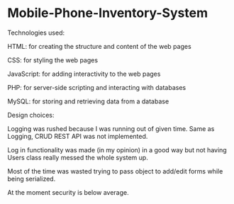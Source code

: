 # Mobile-Phone-Inventory-System

Technologies used:

  HTML: for creating the structure and content of the web pages
  
  CSS: for styling the web pages
  
  JavaScript: for adding interactivity to the web pages
  
  PHP: for server-side scripting and interacting with databases
  
  MySQL: for storing and retrieving data from a database
  
  
  
  
  
Design choices:

  Logging was rushed because I was running out of given time.
  Same as Logging, CRUD REST API was not implemented.
  
  Log in functionality was made (in my opinion) in a good way but not having Users class really messed the whole system up.
  
  Most of the time was wasted trying to pass object to add/edit forms while being serialized.
  
  At the moment security is below average.
